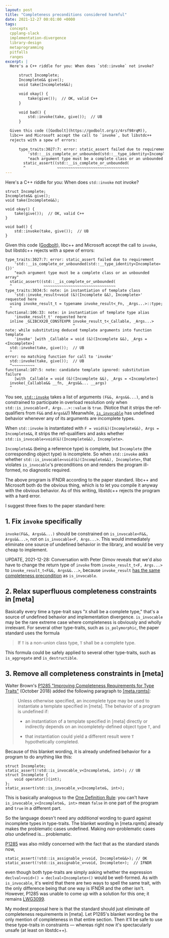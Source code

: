 ```yaml
---
layout: post
title: "Completeness preconditions considered harmful"
date: 2021-12-27 00:01:00 +0000
tags:
  concepts
  cpplang-slack
  implementation-divergence
  library-design
  metaprogramming
  pitfalls
  ranges
excerpt: |
  Here's a C++ riddle for you: When does `std::invoke` not invoke?

      struct Incomplete;
      Incomplete&& give();
      void take(Incomplete&&);

      void okay() {
          take(give());  // OK, valid C++
      }

      void bad() {
          std::invoke(take, give());  // UB
      }

  Given this code ([Godbolt](https://godbolt.org/z/4rsf98rqM)),
  libc++ and Microsoft accept the call to `invoke`, but libstdc++
  rejects with a spew of errors:

      type_traits:3027:7: error: static_assert failed due to requirement
          'std::__is_complete_or_unbounded(std::__type_identity<Incomplete>{})'
          "each argument type must be a complete class or an unbounded array"
        static_assert((std::__is_complete_or_unbounded(
        ^              ~~~~~~~~~~~~~~~~~~~~~~~~~~~~~~~~
---
```


Here's a C++ riddle for you: When does `std::invoke` not invoke?

    struct Incomplete;
    Incomplete&& give();
    void take(Incomplete&&);

    void okay() {
        take(give());  // OK, valid C++
    }

    void bad() {
        std::invoke(take, give());  // UB
    }

Given this code ([Godbolt](https://godbolt.org/z/4rsf98rqM)),
libc++ and Microsoft accept the call to `invoke`, but libstdc++
rejects with a spew of errors:

    type_traits:3027:7: error: static_assert failed due to requirement
        'std::__is_complete_or_unbounded(std::__type_identity<Incomplete>{})'
        "each argument type must be a complete class or an unbounded array"
      static_assert((std::__is_complete_or_unbounded(
      ^              ~~~~~~~~~~~~~~~~~~~~~~~~~~~~~~~~
    type_traits:3034:5: note: in instantiation of template class
        'std::invoke_result<void (&)(Incomplete &&), Incomplete>' requested here
      using invoke_result_t = typename invoke_result<_Fn, _Args...>::type;
      ^
    functional:106:33: note: in instantiation of template type alias
        'invoke_result_t' requested here
      inline _GLIBCXX20_CONSTEXPR invoke_result_t<_Callable, _Args...>
                                  ^
    note: while substituting deduced template arguments into function template
        'invoke' [with _Callable = void (&)(Incomplete &&), _Args = <Incomplete>]
      std::invoke(take, give());  // UB
      ^
    error: no matching function for call to 'invoke'
      std::invoke(take, give());  // UB
      ^~~~~~~~~~~
    functional:107:5: note: candidate template ignored: substitution failure
        [with _Callable = void (&)(Incomplete &&), _Args = <Incomplete>]
      invoke(_Callable&& __fn, _Args&&... __args)
      ^

You see, [`std::invoke`](https://eel.is/c++draft/func.invoke#1)
takes a list of arguments `(F&&, Args&&...)`, and is constrained
to participate in overload resolution only when `std::is_invocable<F, Args...>::value`
is `true`. (Notice that it strips the ref-qualifiers from `F&&` and `Args&&`!)
Meanwhile, [`is_invocable`](https://eel.is/c++draft/meta.rel#tab:meta.rel-row-8-column-3-sentence-1)
has undefined behavior whenever any of its arguments are incomplete types.

When `std::invoke` is instantiated with `F = void(&)(Incomplete&&), Args = Incomplete&&`,
it strips the ref-qualifiers and asks whether `std::is_invocable<void(&)(Incomplete&&), Incomplete>`.

`Incomplete&&` (being a reference type) is complete, but
`Incomplete` (the corresponding object type) is incomplete.
So when `std::invoke` asks whether `std::is_invocable<void(&)(Incomplete&&), Incomplete>`,
that violates `is_invocable`'s preconditions on and renders the program
ill-formed, no diagnostic required.

The above program is IFNDR according to the paper standard. libc++ and Microsoft
both do the obvious thing, which is to let you compile it anyway with the obvious
behavior. As of this writing, libstdc++ rejects the program with a hard error.

I suggest three fixes to the paper standard here:


## 1. Fix `invoke` specifically

`invoke(F&&, Args&&...)` should be constrained on `is_invocable<F&&, Args&&...>`,
not on `is_invocable<F, Args...>`. This would immediately eliminate one source of
undefined behavior in the library, and would be very cheap to implement.

UPDATE, 2021-12-28: Conversation with Peter Dimov reveals that we'd also have to
change the return type of `invoke` from `invoke_result_t<F, Args...>` to
`invoke_result_t<F&&, Args&&...>`, because `invoke_result`
[has the same completeness precondition](https://eel.is/c++draft/meta.trans.other#tab:meta.trans.other-row-13-column-2-sentence-6)
as `is_invocable`.


## 2. Relax superfluous completeness constraints in [meta]

Basically every time a type-trait says "`X` shall be a complete type," that's a
source of undefined behavior and implementation divergence. `is_invocable` may
be the rare extreme case where completeness is obviously and wholly irrelevant.
For several other type-traits, such as `is_polymorphic`, the paper standard uses the formula

> If `T` is a non-union class type, `T` shall be a complete type.

This formula could be safely applied to several other type-traits, such as `is_aggregate`
and `is_destructible`.


## 3. Remove all completeness constraints in [meta]

Walter Brown's [P1285 "Improving Completeness Requirements for Type Traits"](http://www.open-std.org/jtc1/sc22/wg21/docs/papers/2018/p1285r0.pdf)
(October 2018) added the following paragraph to [[meta.rqmts]](https://eel.is/c++draft/meta.rqmts#5):

> Unless otherwise specified, an incomplete type may be used to instantiate a
> template specified in [meta]. The behavior of a program is undefined if:
>
> - an instantiation of a template specified in [meta] directly or indirectly
>     depends on an incompletely-defined object type `T`, and
>
> - that instantiation could yield a different result were `T` hypothetically completed.

Because of this blanket wording, it is already undefined behavior for a program
to do anything like this:

    struct Incomplete;
    static_assert(!std::is_invocable_v<Incomplete&, int>); // UB
    struct Incomplete {
        void operator()(int);
    };
    static_assert(std::is_invocable_v<Incomplete&, int>);

This is basically analogous to the [One Definition Rule](/blog/2019/08/02/the-tough-guide-to-cpp-acronyms/#odr):
you can't have `is_invocable_v<Incomplete&, int>` mean `false` in one part of
the program and `true` in a different part.

So the language doesn't need any _additional_ wording to guard against
incomplete types in type-traits. The blanket wording in [meta.rqmts]
already makes the problematic cases undefined. Making _non_-problematic
cases _also_ undefined is... problematic.

[P1285](http://www.open-std.org/jtc1/sc22/wg21/docs/papers/2018/p1285r0.pdf) was
also mildly concerned with the fact that as the standard stands now,

    static_assert(!std::is_assignable_v<void, Incomplete&&>); // OK
    static_assert(!std::is_assignable_v<void, Incomplete>);  // IFNDR

even though both type-traits are simply asking whether the expression
`declval<void>() = declval<Incomplete>()` would be well-formed. As with
`is_invocable`, it's weird that there are two ways to spell the same trait,
with the only difference being that one way is IFNDR and the other isn't.
However, P1285 was unable to come up with a solution for this one; it remains
[LWG3099](https://cplusplus.github.io/LWG/issue3099).

My modest proposal here is that the standard should just eliminate _all_
completeness requirements in [meta]. Let P1285's blanket wording be the
only mention of completeness in that entire section. Then it'll be safe
to use these type-traits in constraints — whereas right now it's
spectacularly unsafe (at least on libstdc++).
